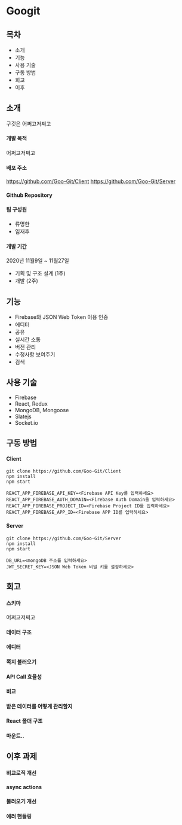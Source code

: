 # Googit

## 목차

- 소개
- 기능
- 사용 기술
- 구동 방법
- 회고
- 이후

## 소개

구깃은 어쩌고저쩌고

#### 개발 목적
어쩌고저쩌고

#### 배포 주소
https://github.com/Goo-Git/Client
https://github.com/Goo-Git/Server

#### Github Repository

#### 팀 구성원
- 류명한
- 임재후

#### 개발 기간
2020년 11월9일 ~ 11월27일
- 기획 및 구조 설계 (1주)
- 개발 (2주)

## 기능

- Firebase와 JSON Web Token 이용 인증
- 에디터
- 공유
- 실시간 소통
- 버전 관리
- 수정사항 보여주기
- 검색

## 사용 기술

- Firebase
- React, Redux
- MongoDB, Mongoose
- Slatejs
- Socket.io

## 구동 방법

#### Client
```
git clone https://github.com/Goo-Git/Client
npm install
npm start
```
```
REACT_APP_FIREBASE_API_KEY=<Firebase API Key를 입력하세요>
REACT_APP_FIREBASE_AUTH_DOMAIN=<Firebase Auth Domain을 입력하세요>
REACT_APP_FIREBASE_PROJECT_ID=<Firebase Project ID를 입력하세요>
REACT_APP_FIREBASE_APP_ID=<Firebase APP ID를 입력하세요>
```
#### Server
```
git clone https://github.com/Goo-Git/Server
npm install
npm start
```
```
DB_URL=<mongoDB 주소를 입력하세요>
JWT_SECRET_KEY=<JSON Web Token 비밀 키를 설정하세요>
```
## 회고

#### 스키마

어쩌고저쩌고

#### 데이터 구조

#### 에디터

#### 쪽지 불러오기

#### API Call 효율성

#### 비교

#### 받은 데이터를 어떻게 관리할지

#### React 폴더 구조

#### 마운트..

## 이후 과제

#### 비교로직 개선

#### async actions

#### 불러오기 개선

#### 에러 핸들링
